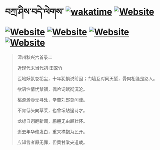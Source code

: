 # བཀྲ་ཤིས་བདེ་ལེགས་	[![wakatime](https://wakatime.com/badge/user/5043ee4a-e361-4607-9d47-d557f2005d05.svg)](https://wakatime.com/@5043ee4a-e361-4607-9d47-d557f2005d05)	[![Website](https://img.shields.io/website?label=&up_color=orange&up_message=Tianchi&url=https%3A%2F%2Fshields.io)](https://tianchi.aliyun.com/home/science/scienceDetail?userId=1095279182618)	[![Website](https://img.shields.io/website?label=&up_color=green&up_message=Yuque&url=https%3A%2F%2Fshields.io)](https://www.yuque.com/ivanaxu)	[![Website](https://img.shields.io/website?label=&up_color=yellow&up_message=Leetcode&url=https%3A%2F%2Fshields.io)](https://leetcode.cn/u/ivanaxu)	[![Website](https://img.shields.io/website?label=&up_color=violet&up_message=AIstudio&url=https%3A%2F%2Fshields.io)](https://aistudio.baidu.com/aistudio/personalcenter/thirdview/979775)	[![Website](https://img.shields.io/website?label=&up_color=red&up_message=Gitee&url=https%3A%2F%2Fshields.io)](https://gitee.com/IvanaXu)
> 潭州秋兴六首录二
>
> 近现代末当代初·田翠竹
>
> 匝地妖氛卷垢尘，十年犹惧说前因；门墙互对同天堑，骨肉相逢是路人。
> 
> 欲语性情忧禁锢，偶吟词赋彻沉沦。
> 
> 桃源渺渺无寻处，辛苦刘郎莫问津。
> 
> 不肯低头向草莱，也曾坛坫逞诗才。
> 
> 龙标自诩翻新调，鹏翮无由展壮怀。
> 
> 逝去年华催发白，重来襟抱为民开。
> 
> 应知言者原无罪，但冀甘棠夹道栽。
